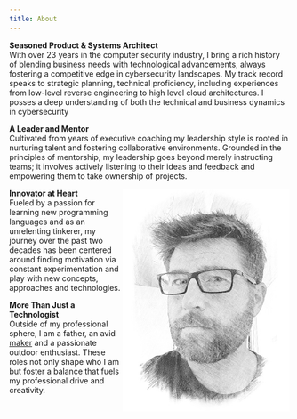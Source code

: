 ```yaml
---
title: About
---
```


<div class="content-body">

<p><b>Seasoned Product & Systems Architect</b><br/>
With over 23 years in the computer security industry, I bring a rich history of blending business needs with technological advancements, always fostering a competitive edge in cybersecurity landscapes. My track record speaks to strategic planning, technical proficiency, including experiences from low-level reverse engineering to high level cloud architectures. I posses a deep understanding of both the technical and business dynamics in cybersecurity</p>

<p><b>A Leader and Mentor</b><br/>
Cultivated from years of executive coaching my leadership style is rooted in nurturing talent and fostering collaborative environments. Grounded in the principles of mentorship, my leadership goes beyond merely instructing teams; it involves actively listening to their ideas and feedback and empowering them to take ownership of projects.  </p>

<img alt="Profile Sketch of Michael Shannon" title="Haskell" src="/images/profile-sketch-2.jpg" style="float:right; width:300px;"></a>

<p><b>Innovator at Heart</b><br/>
Fueled by a passion for learning new programming languages and as an unrelenting tinkerer, my journey over the past two decades has been centered around finding motivation via constant experimentation and play with new concepts, approaches and technologies.</p>

<p><b>More Than Just a Technologist</b><br/>
Outside of my professional sphere, I am a father, an avid <a href="https://en.wikipedia.org/wiki/Maker_culture" target="_blank">maker</a> and a passionate outdoor enthusiast. These roles not only shape who I am but foster a balance that fuels my professional drive and creativity.</p>

</div>
